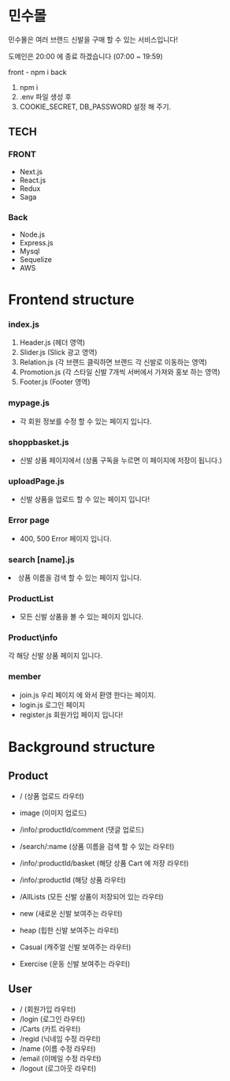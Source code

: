 # 민수몰

민수몰은 여러 브랜드 신발을 구매 할 수 있는 서비스입니다!

도메인은 20:00 에 종료 하겠습니다 (07:00 ~ 19:59) 

front - npm i 
back 
1. npm i
2. .env 파일 생성 후 
3. COOKIE_SECRET, DB_PASSWORD 설정 해 주기. 


## TECH 

### FRONT 

- Next.js 
- React.js
- Redux
- Saga 

### Back 

- Node.js
- Express.js 
- Mysql 
- Sequelize 
- AWS 


# Frontend structure

<h3>index.js</h3>

1. Header.js (헤더 영역) 
2. Slider.js (Slick 광고 영역)
3. Relation.js (각 브랜드 클릭하면 브랜드 각 신발로 이동하는 영역) 
4. Promotion.js (각 스타일 신발 7개씩 서버에서 가져와 홍보 하는 영역) 
5. Footer.js (Footer 영역) 

<h3>mypage.js</h3>

- 각 회원 정보를 수정 할 수 있는 페이지 입니다. 

<h3>shoppbasket.js</h3>

- 신발 상품 페이지에서 (상품 구독을 누르면 이 페이지에 저장이 됩니다.)

<h3>uploadPage.js</h3>

- 신발 상품을 업로드 할 수 있는 페이지 입니다!

<h3>Error page</h3>

- 400, 500 Error 페이지 입니다.

<h3>search [name].js</h3

- 상품 이름을 검색 할 수 있는 페이지 입니다.

<h3>ProductList</h3>

- 모든 신발 상품을 볼 수 있는 페이지 입니다.

<h3>Product\info</h3>

각 해당 신발 상품 페이지 입니다.

<h3>member</h3>

- join.js 우리 페이지 에 와서 환영 한다는 페이지.
- login.js 로그인 페이지
- register.js 회원가입 페이지 입니다!



# Background structure

## Product 

- / (상품 업로드 라우터) 
- image (이미지 업로드)
- /info/:productId/comment (댓글 업로드) 
- /search/:name (상품 이름을 검색 할 수 있는 라우터) 
- /info/:productId/basket (해당 상품 Cart 에 저장 라우터)
- /info/:productId (해당 상품 라우터) 
- /AllLists (모든 신발 상품이 저장되어 있는 라우터)

- new (새로운 신발 보여주는 라우터)
- heap (힙한 신발 보여주는 라우터)
- Casual (캐주얼 신발 보여주는 라우터) 
- Exercise (운동 신발 보여주는 라우터) 


## User 

- / (회원가입 라우터)
- /login (로그인 라우터)
- /Carts (카트 라우터) 
- /regid (닉네임 수정 라우터)
- /name (이름 수정 라우터)
- /email (이메일 수정 라우터)
- /logout (로그아웃 라우터) 





